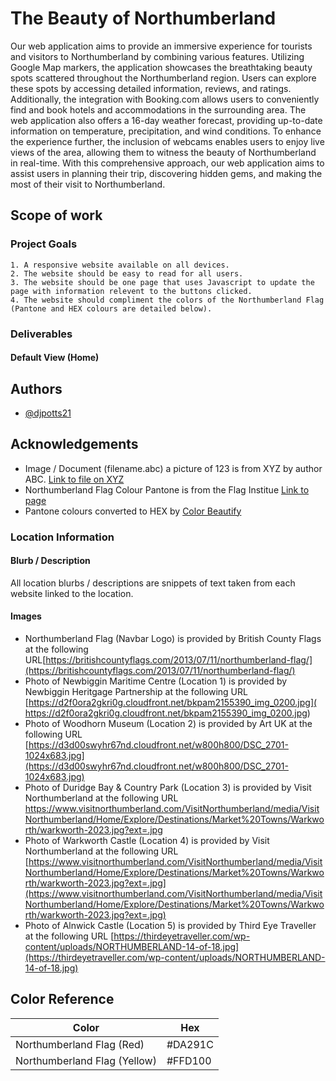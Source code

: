 
# The Beauty of Northumberland

Our web application aims to provide an immersive experience for tourists and visitors to Northumberland by combining various features. Utilizing Google Map markers, the application showcases the breathtaking beauty spots scattered throughout the Northumberland region. Users can explore these spots by accessing detailed information, reviews, and ratings. Additionally, the integration with Booking.com allows users to conveniently find and book hotels and accommodations in the surrounding area. The web application also offers a 16-day weather forecast, providing up-to-date information on temperature, precipitation, and wind conditions. To enhance the experience further, the inclusion of webcams enables users to enjoy live views of the area, allowing them to witness the beauty of Northumberland in real-time. With this comprehensive approach, our web application aims to assist users in planning their trip, discovering hidden gems, and making the most of their visit to Northumberland.

## Scope of work

### Project Goals
    1. A responsive website available on all devices.
    2. The website should be easy to read for all users.
    3. The website should be one page that uses Javascript to update the page with information relevent to the buttons clicked.
    4. The website should compliment the colors of the Northumberland Flag (Pantone and HEX colours are detailed below).

### Deliverables

#### Default View (Home)


## Authors

- [@djpotts21](https://www.github.com/djpotts21)


## Acknowledgements

 - Image / Document (filename.abc) a picture of 123 is from XYZ by author ABC. [Link to file on XYZ](http://#)
 - Northumberland Flag Colour Pantone is from the Flag Institue [Link to page](https://www.flaginstitute.org/wp/flags/northumberland-flag/)
 - Pantone colours converted to HEX by [Color Beautify](https://codebeautify.org/pantone-to-hex-converter?utm_content=cmp-true)

### Location Information
#### Blurb / Description
All location blurbs / descriptions are snippets of text taken from each website linked to the location.

#### Images 
 - Northumberland Flag (Navbar Logo) is provided by British County Flags at the following URL[https://britishcountyflags.com/2013/07/11/northumberland-flag/](https://britishcountyflags.com/2013/07/11/northumberland-flag/)
 - Photo of Newbiggin Maritime Centre (Location 1) is provided by Newbiggin Heritgage Partnership at the following URL [https://d2f0ora2gkri0g.cloudfront.net/bkpam2155390_img_0200.jpg]( https://d2f0ora2gkri0g.cloudfront.net/bkpam2155390_img_0200.jpg)
 - Photo of Woodhorn Museum (Location 2) is provided by Art UK at the following URL [https://d3d00swyhr67nd.cloudfront.net/w800h800/DSC_2701-1024x683.jpg](https://d3d00swyhr67nd.cloudfront.net/w800h800/DSC_2701-1024x683.jpg)
  - Photo of Duridge Bay & Country Park (Location 3) is provided by Visit Northumberland at the following URL [https://www.visitnorthumberland.com/VisitNorthumberland/media/VisitNorthumberland/Home/Explore/Destinations/Market%20Towns/Warkworth/warkworth-2023.jpg?ext=.jpg
](https://www.visitnorthumberland.com/VisitNorthumberland/media/VisitNorthumberland/Home/Explore/Destinations/Market%20Towns/Warkworth/warkworth-2023.jpg?ext=.jpg
)
 - Photo of Warkworth Castle (Location 4) is provided by Visit Northumberland at the following URL [https://www.visitnorthumberland.com/VisitNorthumberland/media/VisitNorthumberland/Home/Explore/Destinations/Market%20Towns/Warkworth/warkworth-2023.jpg?ext=.jpg](https://www.visitnorthumberland.com/VisitNorthumberland/media/VisitNorthumberland/Home/Explore/Destinations/Market%20Towns/Warkworth/warkworth-2023.jpg?ext=.jpg)
- Photo of Alnwick Castle (Location 5) is provided by Third Eye Traveller at the following URL [https://thirdeyetraveller.com/wp-content/uploads/NORTHUMBERLAND-14-of-18.jpg](https://thirdeyetraveller.com/wp-content/uploads/NORTHUMBERLAND-14-of-18.jpg)
 



## Color Reference

| Color             | Hex                                                                |
| ----------------- | ------------------------------------------------------------------ |
| Northumberland Flag (Red) | #DA291C | Pantone®: Red 485
| Northumberland Flag (Yellow)  | #FFD100 | Pantone®: Yellow 109


